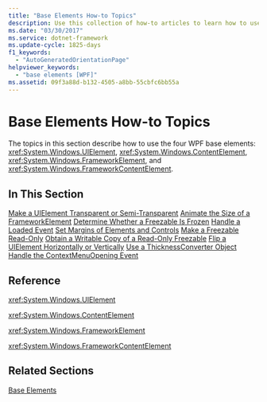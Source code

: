 ```yaml
---
title: "Base Elements How-to Topics"
description: Use this collection of how-to articles to learn how to use the four base elements of Windows Presentation Foundation (WPF).
ms.date: "03/30/2017"
ms.service: dotnet-framework
ms.update-cycle: 1825-days
f1_keywords:
  - "AutoGeneratedOrientationPage"
helpviewer_keywords:
  - "base elements [WPF]"
ms.assetid: 09f3a88d-b132-4505-a8bb-55cbfc6bb55a
---
```

# Base Elements How-to Topics

The topics in this section describe how to use the four WPF base elements: <xref:System.Windows.UIElement>, <xref:System.Windows.ContentElement>, <xref:System.Windows.FrameworkElement>, and <xref:System.Windows.FrameworkContentElement>.

## In This Section

[Make a UIElement Transparent or Semi-Transparent](how-to-make-a-uielement-transparent-or-semi-transparent.md)
[Animate the Size of a FrameworkElement](how-to-animate-the-size-of-a-frameworkelement.md)
[Determine Whether a Freezable Is Frozen](how-to-determine-whether-a-freezable-is-frozen.md)
[Handle a Loaded Event](how-to-handle-a-loaded-event.md)
[Set Margins of Elements and Controls](how-to-set-margins-of-elements-and-controls.md)
[Make a Freezable Read-Only](how-to-make-a-freezable-read-only.md)
[Obtain a Writable Copy of a Read-Only Freezable](how-to-obtain-a-writable-copy-of-a-read-only-freezable.md)
[Flip a UIElement Horizontally or Vertically](how-to-flip-a-uielement-horizontally-or-vertically.md)
[Use a ThicknessConverter Object](how-to-use-a-thicknessconverter-object.md)
[Handle the ContextMenuOpening Event](how-to-handle-the-contextmenuopening-event.md)

## Reference

<xref:System.Windows.UIElement>

<xref:System.Windows.ContentElement>

<xref:System.Windows.FrameworkElement>

<xref:System.Windows.FrameworkContentElement>

## Related Sections

[Base Elements](base-elements.md)
